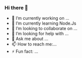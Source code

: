 ### Hi there 👋

- 🔭 I’m currently working on ...
- 🌱 I’m currently learning Node.Js
- 👯 I’m looking to collaborate on ...
- 🤔 I’m looking for help with ...
- 💬 Ask me about ...
- 📫 How to reach me:...
- ⚡ Fun fact: ...


